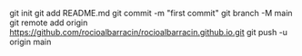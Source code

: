 
git init
git add README.md
git commit -m "first commit"
git branch -M main
git remote add origin https://github.com/rocioalbarracin/rocioalbarracin.github.io.git
git push -u origin main
